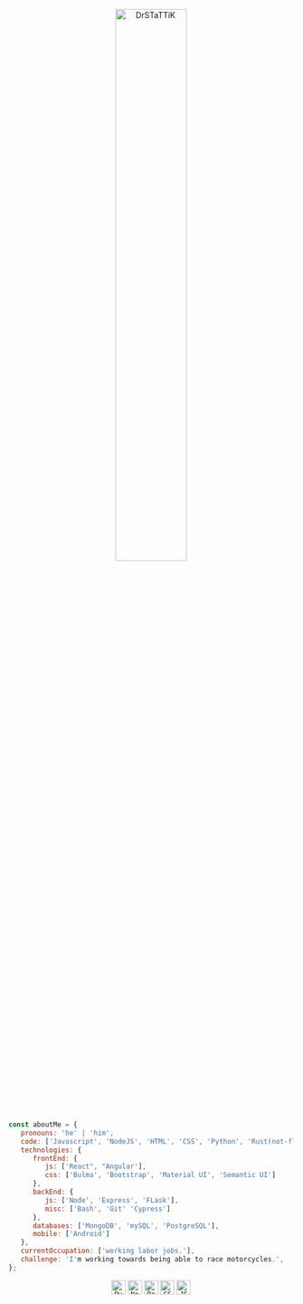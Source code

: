 

<p align='center'>
  <img title="DrSTaTTiK" width="50%" src="https://harmonious-centaur-e23d86.netlify.app/.netlify/functions/api"><br>
</p>

```javascript
const aboutMe = {
   pronouns: 'he' | 'him',
   code: ['Javascript', 'NodeJS', 'HTML', 'CSS', 'Python', 'Rust(not-fluent)', 'CSharp(not-fluent)'],
   technologies: {
      frontEnd: {
         js: ['React", "Angular'],
         css: ['Bulma', 'Bootstrap', 'Material UI', 'Semantic UI']
      },
      backEnd: {
         js: ['Node', 'Express', 'FLask'],
         misc: ['Bash', 'Git' 'Cypress']
      },
      databases: ['MongoDB', 'mySQL', 'PostgreSQL'],
      mobile: ['Android']
   },
   currentOccupation: ['working labor jobs.'],
   challenge: 'I'm working towards being able to race motorcycles.',
};
```

<p align='center'>
  <code><img title="Python" height="25" src="https://www.svgrepo.com/show/354238/python.svg"></code>
  <code><img title="NodeJS" height="25" src="https://www.svgrepo.com/show/354119/nodejs-icon.svg"></code>
  <code><img title="Problem Solving" height="25" src="https://www.svgrepo.com/show/284831/virus-problem.svg"></code>
  <code><img title="CSS" height="25" src="https://www.svgrepo.com/show/353623/css-3.svg"></code>
  <code><img title="JSON" height="25" src="https://www.svgrepo.com/show/374338/json.svg"></code>
</p>

<!--
**drstattik-dev/drstattik-dev** is a ✨ _special_ ✨ repository because its `README.md` (this file) appears on your GitHub profile.

Here are some ideas to get you started:

- 🔭 I’m currently working on ...
- 🌱 I’m currently learning ...
- 👯 I’m looking to collaborate on ...
- 🤔 I’m looking for help with ...
- 💬 Ask me about ...
- 📫 How to reach me: ...
- 😄 Pronouns: ...
- ⚡ Fun fact: ...
-->
